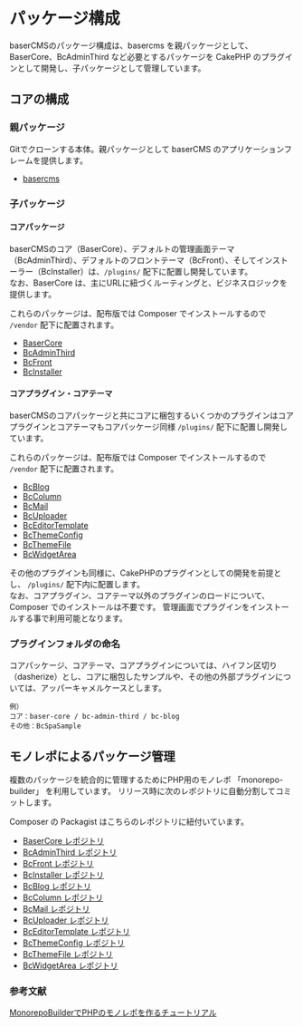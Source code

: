 # パッケージ構成

baserCMSのパッケージ構成は、basercms を親パッケージとして、BaserCore、BcAdminThird など必要とするパッケージを CakePHP のプラグインとして開発し、子パッケージとして管理しています。  

 
## コアの構成

### 親パッケージ

Gitでクローンする本体。親パッケージとして baserCMS のアプリケーションフレームを提供します。

- [basercms](https://github.com/baserproject/basercms)

### 子パッケージ
#### コアパッケージ
baserCMSのコア（BaserCore）、デフォルトの管理画面テーマ（BcAdminThird）、デフォルトのフロントテーマ（BcFront）、そしてインストーラー（BcInstaller）は、`/plugins/` 配下に配置し開発しています。   
なお、BaserCore は、主にURLに紐づくルーティングと、ビジネスロジックを提供します。

これらのパッケージは、配布版では Composer でインストールするので `/vendor` 配下に配置されます。
- [BaserCore](https://github.com/baserproject/basercms/tree/dev-5/plugins/baser-core)
- [BcAdminThird](https://github.com/baserproject/basercms/tree/dev-5/plugins/bc-admin-third)
- [BcFront](https://github.com/baserproject/basercms/tree/dev-5/plugins/bc-front)
- [BcInstaller](https://github.com/baserproject/basercms/tree/dev-5/plugins/bc-installer)


 
#### コアプラグイン・コアテーマ
baserCMSのコアパッケージと共にコアに梱包するいくつかのプラグインはコアプラグインとコアテーマもコアパッケージ同様 `/plugins/` 配下に配置し開発しています。

これらのパッケージは、配布版では Composer でインストールするので `/vendor` 配下に配置されます。
- [BcBlog](https://github.com/baserproject/basercms/tree/dev-5/plugins/bc-blog)
- [BcColumn](https://github.com/baserproject/basercms/tree/dev-5/plugins/bc-column)
- [BcMail](https://github.com/baserproject/basercms/tree/dev-5/plugins/bc-mail)
- [BcUploader](https://github.com/baserproject/basercms/tree/dev-5/plugins/bc-uploader)
- [BcEditorTemplate](https://github.com/baserproject/basercms/tree/dev-5/plugins/bc-editor-template)
- [BcThemeConfig](https://github.com/baserproject/basercms/tree/dev-5/plugins/bc-theme-config)
- [BcThemeFile](https://github.com/baserproject/basercms/tree/dev-5/plugins/bc-theme-file)
- [BcWidgetArea](https://github.com/baserproject/basercms/tree/dev-5/plugins/bc-widget-area)



その他のプラグインも同様に、CakePHPのプラグインとしての開発を前提とし、 `/plugins/` 配下内に配置します。  
なお、コアプラグイン、コアテーマ以外のプラグインのロードについて、 Composer でのインストールは不要です。 管理画面でプラグインをインストールする事で利用可能となります。

### プラグインフォルダの命名
コアパッケージ、コアテーマ、コアプラグインについては、ハイフン区切り（dasherize）とし、コアに梱包したサンプルや、その他の外部プラグインについては、アッパーキャメルケースとします。

```
例）
コア：baser-core / bc-admin-third / bc-blog
その他：BcSpaSample
```

## モノレポによるパッケージ管理

複数のパッケージを統合的に管理するためにPHP用のモノレポ 「monorepo-builder」 を利用しています。
リリース時に次のレポジトリに自動分割してコミットします。

Composer の Packagist はこちらのレポジトリに紐付いています。
- [BaserCore レポジトリ](https://github.com/baserproject/baser-core)
- [BcAdminThird レポジトリ](https://github.com/baserproject/bc-admin-third)
- [BcFront レポジトリ](https://github.com/baserproject/bc-front)
- [BcInstaller レポジトリ](https://github.com/baserproject/bc-installer)
- [BcBlog レポジトリ](https://github.com/baserproject/bc-blog)
- [BcColumn レポジトリ](https://github.com/baserproject/bc-column)
- [BcMail レポジトリ](https://github.com/baserproject/bc-mail)
- [BcUploader レポジトリ](https://github.com/baserproject/bc-uploader)
- [BcEditorTemplate レポジトリ](https://github.com/baserproject/bc-editor-template)
- [BcThemeConfig レポジトリ](https://github.com/baserproject/bc-theme-config)
- [BcThemeFile レポジトリ](https://github.com/baserproject/bc-theme-file)
- [BcWidgetArea レポジトリ](https://github.com/baserproject/bc-widget-area)

### 参考文献
[MonorepoBuilderでPHPのモノレポを作るチュートリアル](https://qiita.com/suin/items/421a55bdb009b2ada2d1)


